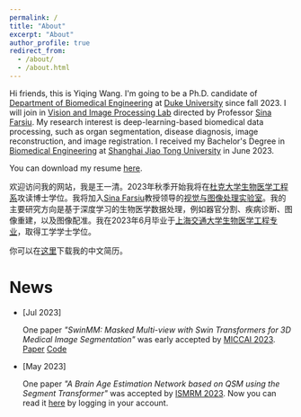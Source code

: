 ```yaml
---
permalink: /
title: "About"
excerpt: "About"
author_profile: true
redirect_from: 
  - /about/
  - /about.html
---
```


Hi friends, this is Yiqing Wang. I'm going to be a Ph.D. candidate of [Department of Biomedical Engineering](https://bme.duke.edu/) at [Duke University](https://duke.edu/) since fall 2023. I will join in [Vision and Image Processing Lab](https://people.duke.edu/~sf59/) directed by Professor [Sina Farsiu](https://scholar.google.com.hk/citations?user=mzcr92sAAAAJ). My research interest is deep-learning-based biomedical data processing, such as organ segmentation, disease diagnosis, image reconstruction, and image registration. I received my Bachelor's Degree in [Biomedical Engineering](http://en.bme.sjtu.edu.cn/) at [Shanghai Jiao Tong University](https://en.sjtu.edu.cn/) in June 2023. 

You can download my resume [here](https://yqwang01.github.io/files/resume_ENG.pdf).

欢迎访问我的网站，我是王一清。2023年秋季开始我将在[杜克大学](https://duke.edu/)[生物医学工程系](https://bme.duke.edu/)攻读博士学位。我将加入[Sina Farsiu](https://scholar.google.com.hk/citations?user=mzcr92sAAAAJ)教授领导的[视觉与图像处理实验室](https://people.duke.edu/~sf59/)。我的主要研究方向是基于深度学习的生物医学数据处理，例如器官分割、疾病诊断、图像重建，以及图像配准。我在2023年6月毕业于[上海交通大学](https://www.sjtu.edu.cn/)[生物医学工程专业](https://bme.sjtu.edu.cn/)，取得工学学士学位。

你可以在[这里](https://yqwang01.github.io/files/resume_CHN.pdf)下载我的中文简历。

# News

- \[Jul 2023\] 
    
    One paper *"SwinMM: Masked Multi-view with Swin Transformers for 3D Medical Image Segmentation"* was early accepted by [MICCAI 2023](https://conferences.miccai.org/2023/en/default.asp). [Paper](https://arxiv.org/abs/2307.12591) [Code](https://github.com/UCSC-VLAA/SwinMM/)

- \[May 2023\]

    One paper *"A Brain Age Estimation Network based on QSM using the Segment Transformer"* was accepted by [ISMRM 2023](https://www.ismrm.org/23m/). Now you can read it [here](https://submissions.mirasmart.com/ISMRM2023/Itinerary/PresentationDetail.aspx?evdid=5605) by logging in your account.
    
    
